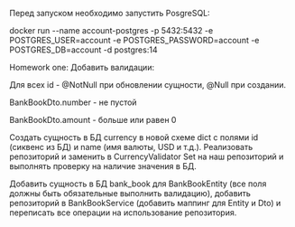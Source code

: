 Перед запуском необходимо запустить PosgreSQL:

docker run --name account-postgres -p 5432:5432 -e POSTGRES_USER=account -e POSTGRES_PASSWORD=account -e POSTGRES_DB=account -d postgres:14

Homework one:
Добавить валидации:

Для всех id - @NotNull при обновлении сущности, @Null при создании.

BankBookDto.number - не пустой

BankBookDto.amount - больше или равен 0

Создать сущность в БД currency в новой схеме dict с полями id (сиквенс из БД) и name (имя валюты, USD и т.д.). Реализовать репозиторий и заменить в CurrencyValidator Set на наш репозиторий и выполнять проверку на наличие значения в БД.

Добавить сущность в БД bank_book для BankBookEntity (все поля должны быть обязательные выполнить валидацию), добавить репозиторий в BankBookService (добавить маппинг для Entity и Dto) и переписать все операции на использование репозитория.